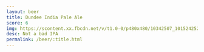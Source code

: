 ```yaml
---
layout: beer
title: Dundee India Pale Ale
score: 6
img: https://scontent.xx.fbcdn.net/v/t1.0-0/p480x480/10342507_10152425240783745_250399849084331418_n.jpg?oh=45675778c90d67163f2cd903e65751b4&oe=5911169A
desc: Not a bad IPA
permalink: /beer/:title.html
---
```

